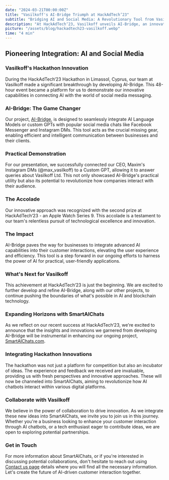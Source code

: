 ```yaml
---
date: "2024-03-21T00:00:00Z"
title: "Vasilkoff's AI-Bridge Triumph at HackAdTech‘23"
subtitle: "Bridging AI and Social Media: A Revolutionary Tool from Vasilkoff"
description: "At HackAdTech‘23, Vasilkoff unveils AI-Bridge, an innovative tool linking AI with social media chats, securing the second prize."
picture: "/assets/blog/hackadtech23-vasilkoff.webp"
time: "4 min"
---
```

## Pioneering Integration: AI and Social Media
### Vasilkoff's Hackathon Innovation
During the HackAdTech‘23 Hackathon in Limassol, Cyprus, our team at Vasilkoff made a significant breakthrough by developing AI-Bridge. This 48-hour event became a platform for us to demonstrate our innovative capabilities in connecting AI with the world of social media messaging.

### AI-Bridge: The Game Changer
Our project, [AI-Bridge](https://ai-bridge.vasilkoff.com), is designed to seamlessly integrate AI Language Models or custom GPTs with popular social media chats like Facebook Messenger and Instagram DMs. This tool acts as the crucial missing gear, enabling efficient and intelligent communication between businesses and their clients.

### Practical Demonstration
For our presentation, we successfully connected our CEO, Maxim's Instagram DMs (@max_vasilkoff) to a Custom GPT, allowing it to answer queries about Vasilkoff Ltd. This not only showcased AI-Bridge's practical utility but also its potential to revolutionize how companies interact with their audience.

### The Accolade
Our innovative approach was recognized with the second prize at HackAdTech‘23 - an Apple Watch Series 9. This accolade is a testament to our team's relentless pursuit of technological excellence and innovation.

### The Impact
AI-Bridge paves the way for businesses to integrate advanced AI capabilities into their customer interactions, elevating the user experience and efficiency. This tool is a step forward in our ongoing efforts to harness the power of AI for practical, user-friendly applications.

### What's Next for Vasilkoff
This achievement at HackAdTech‘23 is just the beginning. We are excited to further develop and refine AI-Bridge, along with our other projects, to continue pushing the boundaries of what's possible in AI and blockchain technology.

### Expanding Horizons with SmartAIChats
As we reflect on our recent success at HackAdTech‘23, we're excited to announce that the insights and innovations we garnered from developing AI-Bridge will be instrumental in enhancing our ongoing project, [SmartAIChats.com](https://smartaichats.com).

### Integrating Hackathon Innovations
The hackathon was not just a platform for competition but also an incubator of ideas. The experience and feedback we received are invaluable, providing us with fresh perspectives and innovative approaches. These will now be channeled into SmartAIChats, aiming to revolutionize how AI chatbots interact within various digital platforms.

### Collaborate with Vasilkoff
We believe in the power of collaboration to drive innovation. As we integrate these new ideas into SmartAIChats, we invite you to join us in this journey. Whether you're a business looking to enhance your customer interaction through AI chatbots, or a tech enthusiast eager to contribute ideas, we are open to exploring potential partnerships.

### Get in Touch
For more information about SmartAIChats, or if you're interested in discussing potential collaborations, don't hesitate to reach out using [Contact us page](https://vasilkoff.com/contact-us) details where you will find all the necessary information. Let's create the future of AI-driven customer interaction together.
